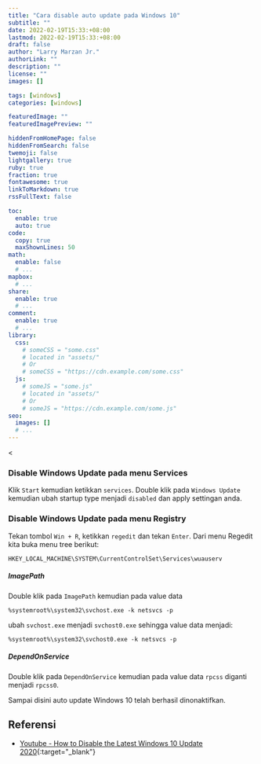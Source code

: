 ```yaml
---
title: "Cara disable auto update pada Windows 10"
subtitle: ""
date: 2022-02-19T15:33:+08:00
lastmod: 2022-02-19T15:33:+08:00
draft: false 
author: "Larry Marzan Jr."
authorLink: ""
description: ""
license: ""
images: []

tags: [windows]
categories: [windows]

featuredImage: ""
featuredImagePreview: ""

hiddenFromHomePage: false
hiddenFromSearch: false
twemoji: false
lightgallery: true
ruby: true
fraction: true
fontawesome: true
linkToMarkdown: true
rssFullText: false

toc:
  enable: true
  auto: true
code:
  copy: true
  maxShownLines: 50
math:
  enable: false
  # ...
mapbox:
  # ...
share:
  enable: true
  # ...
comment:
  enable: true
  # ...
library:
  css:
    # someCSS = "some.css"
    # located in "assets/"
    # Or
    # someCSS = "https://cdn.example.com/some.css"
  js:
    # someJS = "some.js"
    # located in "assets/"
    # Or
    # someJS = "https://cdn.example.com/some.js"
seo:
  images: []
  # ...
---
```


<
### Disable Windows Update pada menu Services
Klik `Start` kemudian ketikkan `services`. Double klik pada `Windows Update` kemudian ubah startup type menjadi `disabled` dan apply settingan anda.

### Disable Windows Update pada menu Registry
Tekan tombol `Win + R`, ketikkan `regedit` dan tekan `Enter`. Dari menu Regedit kita buka menu tree berikut:
```
HKEY_LOCAL_MACHINE\SYSTEM\CurrentControlSet\Services\wuauserv
```
##### ImagePath
Double klik pada `ImagePath` kemudian pada value data
```
%systemroot%\system32\svchost.exe -k netsvcs -p
```
ubah `svchost.exe` menjadi `svchost0.exe` sehingga value data menjadi:
```
%systemroot%\system32\svchost0.exe -k netsvcs -p
```
##### DependOnService
Double klik pada `DependOnService` kemudian pada value data `rpcss` diganti menjadi `rpcss0`.

Sampai disini auto update Windows 10 telah berhasil dinonaktifkan.

## Referensi
- [Youtube - How to Disable the Latest Windows 10 Update 2020](https://www.youtube.com/watch?v=0qQMpsfj2hw&t=284s){:target="_blank"}
